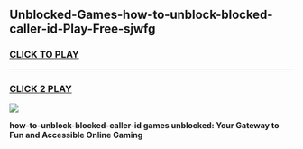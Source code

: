 
## Unblocked-Games-how-to-unblock-blocked-caller-id-Play-Free-sjwfg
<h3>
<a href="https://premium76.site?title=how-to-unblock-blocked-caller-id&ref=18A1">CLICK TO PLAY</a></h3>
<hr>

<h3>
<a href="https://premium76.site?title=how-to-unblock-blocked-caller-id&ref=18A1">CLICK 2 PLAY</a>
  
</h3>

<a href="https://premium76.site?title=how-to-unblock-blocked-caller-id&ref=18A1"><img src="https://clearcache.store/games.png"></a>


**how-to-unblock-blocked-caller-id games unblocked: Your Gateway to Fun and Accessible Online Gaming**
